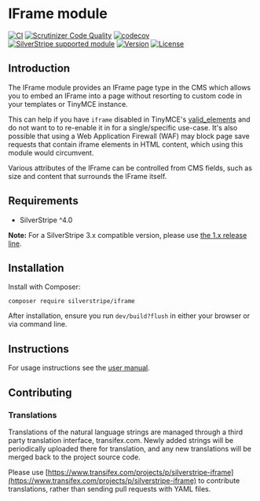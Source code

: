 # IFrame module

[![CI](https://github.com/silverstripe/silverstripe-iframe/actions/workflows/ci.yml/badge.svg)](https://github.com/silverstripe/silverstripe-iframe/actions/workflows/ci.yml)
[![Scrutinizer Code Quality](https://scrutinizer-ci.com/g/silverstripe/silverstripe-iframe/badges/quality-score.png?b=master)](https://scrutinizer-ci.com/g/silverstripe/silverstripe-iframe/?branch=master)
[![codecov](https://codecov.io/gh/silverstripe/silverstripe-iframe/branch/master/graph/badge.svg)](https://codecov.io/gh/silverstripe/silverstripe-iframe)
[![SilverStripe supported module](https://img.shields.io/badge/silverstripe-supported-0071C4.svg)](https://www.silverstripe.org/software/addons/silverstripe-commercially-supported-module-list/)
[![Version](http://img.shields.io/packagist/v/silverstripe/iframe.svg?style=flat)](https://packagist.org/packages/silverstripe/silverstripe-iframe)
[![License](http://img.shields.io/packagist/l/silverstripe/iframe.svg?style=flat)](LICENSE.md)

## Introduction

The IFrame module provides an IFrame page type in the CMS which allows you to embed an IFrame into a page without
resorting to custom code in your templates or TinyMCE instance.
 
This can help if you have `iframe` disabled in TinyMCE's [valid_elements](https://www.tiny.cloud/docs-3x/reference/configuration/Configuration3x@valid_elements/)
and do not want to to re-enable it in for a single/specific use-case. It's also possible that using a Web Application
Firewall (WAF) may block page save requests that contain iframe elements in HTML content, which using this module would
circumvent.

Various attributes of the IFrame can be controlled from CMS fields, such as size and content that surrounds the
IFrame itself.

## Requirements

 * SilverStripe ^4.0

**Note:** For a SilverStripe 3.x compatible version, please use [the 1.x release line](https://github.com/silverstripe/silverstripe-iframe/tree/1.0).

## Installation

Install with Composer:

```
composer require silverstripe/iframe
```

After installation, ensure you run `dev/build?flush` in either your browser or via command line.

## Instructions

For usage instructions see the [user manual](docs/en/userguide/index.md).

## Contributing

### Translations

Translations of the natural language strings are managed through a third party translation interface, transifex.com. Newly added strings will be periodically uploaded there for translation, and any new translations will be merged back to the project source code.

Please use [https://www.transifex.com/projects/p/silverstripe-iframe](https://www.transifex.com/projects/p/silverstripe-iframe) to contribute translations, rather than sending pull requests with YAML files.
